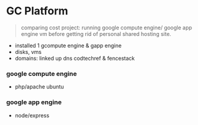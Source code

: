 # GC Platform

> comparing cost project: running google compute engine/ google app engine vm before getting rid of personal
  shared hosting site.

- installed 1 gcompute engine & gapp engine
- disks, vms
- domains: linked up dns codtechref & fencestack

### google compute engine
- php/apache ubuntu

### google app engine
- node/express



